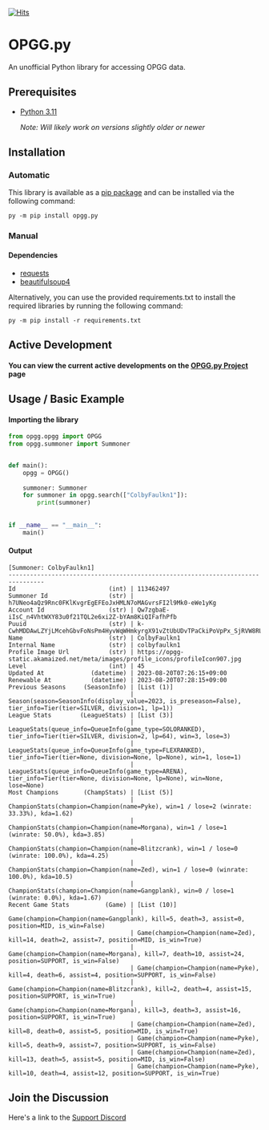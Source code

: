 [![Hits](https://hits.seeyoufarm.com/api/count/incr/badge.svg?url=https%3A%2F%2Fgithub.com%2FShoobyDoo%2FOPGG.py&count_bg=%2379C83D&title_bg=%23555555&icon=&icon_color=%23DDDDDD&title=visits&edge_flat=false)](https://hits.seeyoufarm.com)

# OPGG.py
An unofficial Python library for accessing OPGG data.

## Prerequisites

* [Python 3.11](https://www.python.org/downloads/) 
    
    *Note: Will likely work on versions slightly older or newer*

## Installation

### Automatic

This library is available as a [pip package](https://pypi.org/project/opgg.py/) and can be installed via the following command:
```
py -m pip install opgg.py
```

### Manual

#### Dependencies
* [requests](https://pypi.org/project/requests/)
* [beautifulsoup4](https://pypi.org/project/beautifulsoup4/)

Alternatively, you can use the provided requirements.txt to install the required libraries by running the following command: <br>
```
py -m pip install -r requirements.txt
```

## Active Development

#### You can view the current active developments on the [OPGG.py Project](https://github.com/users/ShoobyDoo/projects/2) page

## Usage / Basic Example

#### Importing the library
```python
from opgg.opgg import OPGG
from opgg.summoner import Summoner


def main():    
    opgg = OPGG()
    
    summoner: Summoner
    for summoner in opgg.search(["ColbyFaulkn1"]):
        print(summoner)
        
    
if __name__ == "__main__":
    main()
```

#### Output
```
[Summoner: ColbyFaulkn1]
--------------------------------------------------------------------------------
Id                          (int) | 113462497
Summoner Id                 (str) | h7UNeo4aQz9Rnc0FKlKvgrEgEFEoJxHMLN7oMAGvrsFI2l9Mk0-eWe1yKg
Account Id                  (str) | Qw7zgbaE-iIsC_n4VhtWXY83u0f21TQL2e6xi2Z-bYAm8KiQIFafhPfb
Puuid                       (str) | k-CwhMDDAwLZYjLMcehGbvFoNsPm4HyvWqWHmkyrgX91vZtUbUDvTPaCkiPoVpPx_SjRVW8RU8Hx0g
Name                        (str) | ColbyFaulkn1
Internal Name               (str) | colbyfaulkn1
Profile Image Url           (str) | https://opgg-static.akamaized.net/meta/images/profile_icons/profileIcon907.jpg
Level                       (int) | 45
Updated At             (datetime) | 2023-08-20T07:26:15+09:00
Renewable At           (datetime) | 2023-08-20T07:28:15+09:00
Previous Seasons     (SeasonInfo) | [List (1)]
                                  | Season(season=SeasonInfo(display_value=2023, is_preseason=False), tier_info=Tier(tier=SILVER, division=1, lp=1))
League Stats        (LeagueStats) | [List (3)]
                                  | LeagueStats(queue_info=QueueInfo(game_type=SOLORANKED), tier_info=Tier(tier=SILVER, division=2, lp=64), win=3, lose=3)
                                  | LeagueStats(queue_info=QueueInfo(game_type=FLEXRANKED), tier_info=Tier(tier=None, division=None, lp=None), win=1, lose=1)
                                  | LeagueStats(queue_info=QueueInfo(game_type=ARENA), tier_info=Tier(tier=None, division=None, lp=None), win=None, lose=None)
Most Champions       (ChampStats) | [List (5)]
                                  | ChampionStats(champion=Champion(name=Pyke), win=1 / lose=2 (winrate: 33.33%), kda=1.62)
                                  | ChampionStats(champion=Champion(name=Morgana), win=1 / lose=1 (winrate: 50.0%), kda=3.85)
                                  | ChampionStats(champion=Champion(name=Blitzcrank), win=1 / lose=0 (winrate: 100.0%), kda=4.25)
                                  | ChampionStats(champion=Champion(name=Zed), win=1 / lose=0 (winrate: 100.0%), kda=10.5)
                                  | ChampionStats(champion=Champion(name=Gangplank), win=0 / lose=1 (winrate: 0.0%), kda=1.67)
Recent Game Stats          (Game) | [List (10)]
                                  | Game(champion=Champion(name=Gangplank), kill=5, death=3, assist=0, position=MID, is_win=False)
                                  | Game(champion=Champion(name=Zed), kill=14, death=2, assist=7, position=MID, is_win=True)
                                  | Game(champion=Champion(name=Morgana), kill=7, death=10, assist=24, position=SUPPORT, is_win=False)
                                  | Game(champion=Champion(name=Pyke), kill=4, death=6, assist=4, position=SUPPORT, is_win=False)
                                  | Game(champion=Champion(name=Blitzcrank), kill=2, death=4, assist=15, position=SUPPORT, is_win=True)
                                  | Game(champion=Champion(name=Morgana), kill=3, death=3, assist=16, position=SUPPORT, is_win=True)
                                  | Game(champion=Champion(name=Zed), kill=8, death=0, assist=5, position=MID, is_win=True)
                                  | Game(champion=Champion(name=Pyke), kill=5, death=9, assist=7, position=SUPPORT, is_win=False)
                                  | Game(champion=Champion(name=Zed), kill=13, death=5, assist=5, position=MID, is_win=False)
                                  | Game(champion=Champion(name=Pyke), kill=10, death=4, assist=12, position=SUPPORT, is_win=True)
```

## Join the Discussion
Here's a link to the [Support Discord](https://discord.gg/fzRK2Sb)
